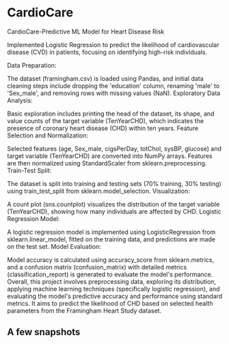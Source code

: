 # CardioCare
CardioCare-Predictive ML Model for Heart Disease Risk

Implemented Logistic Regression to predict the likelihood of cardiovascular disease (CVD) in patients, focusing on identifying high-risk individuals.

Data Preparation:

The dataset (framingham.csv) is loaded using Pandas, and initial data cleaning steps include dropping the 'education' column, renaming 'male' to 'Sex_male', and removing rows with missing values (NaN).
Exploratory Data Analysis:

Basic exploration includes printing the head of the dataset, its shape, and value counts of the target variable (TenYearCHD), which indicates the presence of coronary heart disease (CHD) within ten years.
Feature Selection and Normalization:

Selected features (age, Sex_male, cigsPerDay, totChol, sysBP, glucose) and target variable (TenYearCHD) are converted into NumPy arrays. Features are then normalized using StandardScaler from sklearn.preprocessing.
Train-Test Split:

The dataset is split into training and testing sets (70% training, 30% testing) using train_test_split from sklearn.model_selection.
Visualization:

A count plot (sns.countplot) visualizes the distribution of the target variable (TenYearCHD), showing how many individuals are affected by CHD.
Logistic Regression Model:

A logistic regression model is implemented using LogisticRegression from sklearn.linear_model, fitted on the training data, and predictions are made on the test set.
Model Evaluation:

Model accuracy is calculated using accuracy_score from sklearn.metrics, and a confusion matrix (confusion_matrix) with detailed metrics (classification_report) is generated to evaluate the model's performance.
Overall, this project involves preprocessing data, exploring its distribution, applying machine learning techniques (specifically logistic regression), and evaluating the model's predictive accuracy and performance using standard metrics. It aims to predict the likelihood of CHD based on selected health parameters from the Framingham Heart Study dataset.

## A few snapshots
